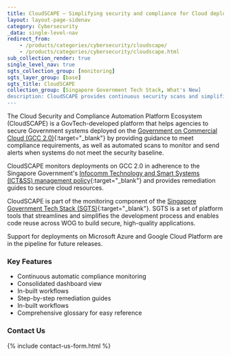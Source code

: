 ```yaml
---
title: CloudSCAPE – Simplifying security and compliance for Cloud deployments in GCC 2.0  
layout: layout-page-sidenav
category: Cybersecurity
_data: single-level-nav
redirect_from:
    - /products/categories/cybersecurity/cloudscape/
    - /products/categories/cybersecurity/cloudscape.html
sub_collection_render: true
single_level_nav: true
sgts_collection_group: [monitoring]
sgts_layer_group: [base]
sgts_title: CloudSCAPE
collection_group: [Singapore Government Tech Stack, What's New]
description: CloudSCAPE provides continuous security scans and simplifies compliance management for Government systems deployed on GCC 2.0. Find out more.
---
```




The Cloud Security and Compliance Automation Platform Ecosystem (CloudSCAPE) is a GovTech-developed platform that helps agencies to secure Government systems deployed on the [Government on Commercial Cloud (GCC 2.0)](https://www.developer.tech.gov.sg/products/categories/infrastructure-and-hosting/government-on-commercial-cloud/overview.html){:target="_blank"} by providing guidance to meet compliance requirements, as well as automated scans to monitor and send alerts when systems do not meet the security baseline.

CloudSCAPE monitors deployments on GCC 2.0 in adherence to the Singapore Government's [Infocomm Technology and Smart Systems (ICT&SS) management policy](https://www.developer.tech.gov.sg/guidelines/standards-and-best-practices/instruction-manual-for-ict-ss-management.html){:target="_blank"} and provides remediation guides to secure cloud resources.

CloudSCAPE is part of the monitoring component of the [Singapore Government Tech Stack (SGTS)](https://www.developer.tech.gov.sg/singapore-government-tech-stack/overview/index.html){:target="_blank"}. SGTS is a set of platform tools that streamlines and simplifies the development process and enables code reuse across WOG to build secure, high-quality applications. 

Support for deployments on Microsoft Azure and Google Cloud Platform are in the pipeline for future releases.

### Key Features

- Continuous automatic compliance monitoring 
- Consolidated dashboard view 
- In-built workflows
- Step-by-step remediation guides
- In-built workflows
- Comprehensive glossary for easy reference

### Contact Us

{% include contact-us-form.html %}
